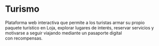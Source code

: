 # Turismo
Plataforma web interactiva que permite a los turistas armar su propio paquete turístico en Loja, explorar lugares de interés, reservar servicios y motivarse a seguir viajando mediante un pasaporte digital con recompensas.

